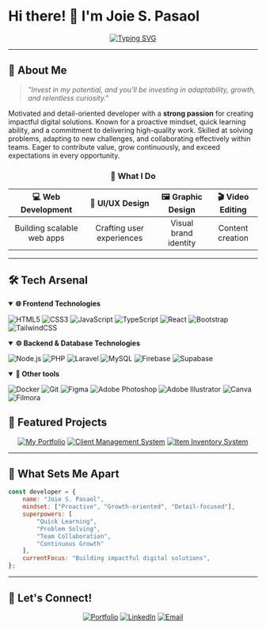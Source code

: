 # Hi there! 👋 I'm Joie S. Pasaol

<div align="center">
  
[![Typing SVG](https://readme-typing-svg.herokuapp.com?font=Fira+Code&weight=600&size=28&pause=1000&color=6366F1&center=true&vCenter=true&random=false&width=600&lines=Full+Stack+Developer;UI%2FUX+Designer;Problem+Solver;Creative+Thinker)](https://git.io/typing-svg)

</div>

---

## 🚀 About Me

> *"Invest in my potential, and you'll be investing in adaptability, growth, and relentless curiosity."*

Motivated and detail-oriented developer with a **strong passion** for creating impactful digital solutions. Known for a proactive mindset, quick learning ability, and a commitment to delivering high-quality work. Skilled at solving problems, adapting to new challenges, and collaborating effectively within teams. Eager to contribute value, grow continuously, and exceed expectations in every opportunity.

<div align="center">

### 🎯 What I Do
| 💻 Web Development | 🎨 UI/UX Design | 🖼️ Graphic Design | 🎬 Video Editing |
|:---:|:---:|:---:|:---:|
| Building scalable web apps | Crafting user experiences | Visual brand identity | Content creation |

</div>

---

## 🛠️ Tech Arsenal

<details open>
<summary><b>🌐 Frontend Technologies</b></summary>

![HTML5](https://img.shields.io/badge/HTML5-E34F26?style=for-the-badge&logo=html5&logoColor=white)
![CSS3](https://img.shields.io/badge/CSS3-1572B6?style=for-the-badge&logo=css3&logoColor=white)
![JavaScript](https://img.shields.io/badge/JavaScript-F7DF1E?style=for-the-badge&logo=javascript&logoColor=black)
![TypeScript](https://img.shields.io/badge/TypeScript-007ACC?style=for-the-badge&logo=typescript&logoColor=white)
![React](https://img.shields.io/badge/React-20232A?style=for-the-badge&logo=react&logoColor=61DAFB)
![Bootstrap](https://img.shields.io/badge/Bootstrap-563D7C?style=for-the-badge&logo=bootstrap&logoColor=white)
![TailwindCSS](https://img.shields.io/badge/Tailwind_CSS-38B2AC?style=for-the-badge&logo=tailwind-css&logoColor=white)

</details>

<details open>
<summary><b>⚙️ Backend & Database Technologies</b></summary>

![Node.js](https://img.shields.io/badge/Node.js-43853D?style=for-the-badge&logo=node.js&logoColor=white)
![PHP](https://img.shields.io/badge/PHP-777BB4?style=for-the-badge&logo=php&logoColor=white)
![Laravel](https://img.shields.io/badge/Laravel-FF2D20?style=for-the-badge&logo=laravel&logoColor=white)
![MySQL](https://img.shields.io/badge/MySQL-005C84?style=for-the-badge&logo=mysql&logoColor=white)
![Firebase](https://img.shields.io/badge/Firebase-039BE5?style=for-the-badge&logo=Firebase&logoColor=white)
![Supabase](https://img.shields.io/badge/Supabase-3ECF8E?style=for-the-badge&logo=supabase&logoColor=white)

</details>

<details open>
<summary><b>🔧 Other tools </b></summary>

![Docker](https://img.shields.io/badge/Docker-2496ED?style=for-the-badge&logo=docker&logoColor=white)
![Git](https://img.shields.io/badge/GIT-E44C30?style=for-the-badge&logo=git&logoColor=white)
![Figma](https://img.shields.io/badge/Figma-F24E1E?style=for-the-badge&logo=figma&logoColor=white)
![Adobe Photoshop](https://img.shields.io/badge/Adobe%20Photoshop-31A8FF?style=for-the-badge&logo=adobephotoshop&logoColor=white)
![Adobe Illustrator](https://img.shields.io/badge/Adobe%20Illustrator-FF9A00?style=for-the-badge&logo=adobeillustrator&logoColor=white)
![Canva](https://img.shields.io/badge/Canva-%2300C4CC.svg?style=for-the-badge&logo=Canva&logoColor=white)
![Filmora](https://img.shields.io/badge/Filmora-0A66C2?style=for-the-badge&logo=filmora&logoColor=white)


</details>

## 🎨 Featured Projects

<div align="center">

[![My Portfolio](https://github-readme-stats.vercel.app/api/pin/?username=JoiePasaol&repo=My_Portfolio&theme=radical&hide_border=true)](https://github.com/JoiePasaol/My_Portfolio)
[![Client Management System](https://github-readme-stats.vercel.app/api/pin/?username=JoiePasaol&repo=client_management&theme=radical&hide_border=true)](https://github.com/JoiePasaol/client_management)
[![Item Inventory System](https://github-readme-stats.vercel.app/api/pin/?username=JoiePasaol&repo=Item-Inventory-Sytem&theme=radical&hide_border=true)](https://github.com/JoiePasaol/Item-Inventory-Sytem)

</div>

---

## 🌟 What Sets Me Apart

```javascript
const developer = {
    name: "Joie S. Pasaol",
    mindset: ["Proactive", "Growth-oriented", "Detail-focused"],
    superpowers: [
        "Quick Learning",
        "Problem Solving", 
        "Team Collaboration",
        "Continuous Growth"
    ],
    currentFocus: "Building impactful digital solutions",
};
```

---

## 🤝 Let's Connect!

<div align="center">

[![Portfolio](https://img.shields.io/badge/Portfolio-255E63?style=for-the-badge&logo=About.me&logoColor=white)](https://joie-pasaol-portfolio.vercel.app/)
[![LinkedIn](https://img.shields.io/badge/LinkedIn-0077B5?style=for-the-badge&logo=linkedin&logoColor=white)](www.linkedin.com/in/joie-pasaol-617823319)
[![Email](https://img.shields.io/badge/Email-D14836?style=for-the-badge&logo=gmail&logoColor=white)](mailto:joie.pasaol13@gmail.com)

</div>
